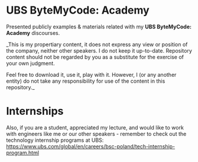 # UBS ByteMyCode: Academy
Presented publicly examples  &amp; materials related with my __UBS ByteMyCode: Academy__ discourses.

_This is my propertiary content, it does not express any view or position of the company, neither other speakers. I do not keep it up-to-date. Repository content should not be regarded by you as a substitute for the exercise of your own judgment.

Feel free to download it, use it, play with it. However, I (or any another entity) do not take any responsibility for use of the content in this repository._

# Internships

Also, if you are a student, appreciated my lecture, and would like to work with engineers like me or our other speakers - remember to check out the technology internship programs at UBS:
https://www.ubs.com/global/en/careers/bsc-poland/tech-internship-program.html